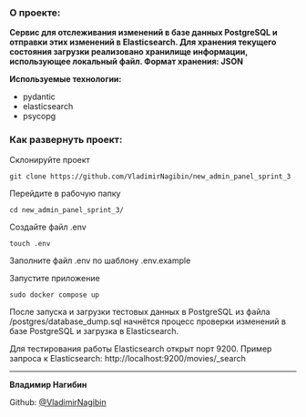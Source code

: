 ### О проекте: 

**Сервис для отслеживания изменений в базе данных PostgreSQL и отправки этих изменений в Elasticsearch. Для хранения текущего состояния загрузки реализовано хранилище информации, использующее локальный файл. Формат хранения: JSON**

**Используемые технологии:**

- pydantic
- elasticsearch
- psycopg

### Как развернуть проект:

Склонируйте проект

```
git clone https://github.com/VladimirNagibin/new_admin_panel_sprint_3
```

Перейдите в рабочую папку
```
cd new_admin_panel_sprint_3/
```

Создайте файл .env 
```
touch .env
```

Заполните файл .env по шаблону .env.example

Запустите приложение
```
sudo docker compose up
```

После запуска и загрузки тестовых данных в PostgreSQL из файла /postgres/database_dump.sql начнётся процесс проверки изменений в базе PostgreSQL и загрузка в Elasticsearch.

Для тестирования работы Elasticsearch открыт порт 9200. 
Пример запроса к Elasticsearch: http://localhost:9200/movies/_search
____

**Владимир Нагибин** 

Github: [@VladimirNagibin](https://github.com/VladimirNagibin/)